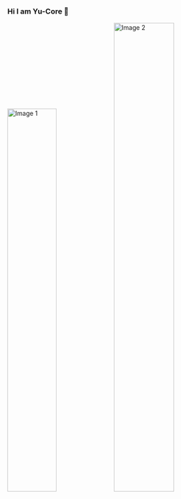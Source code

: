 ### Hi I am Yu-Core 👋

<div>
  <img style="width:47%;" src="https://github-readme-stats.vercel.app/api?username=Yu-Core&bg_color=30,e96443,904e95&title_color=fff&text_color=fff" alt="Image 1">
  <img style="width:52%;" src="https://github-readme-streak-stats.herokuapp.com/?user=Yu-Core&background=30,e96443,904e95&ring=fff&fire=fff&currStreakNum=fff&sideNums=fff&currStreakLabel=fff&sideLabels=fff&dates=fff)https://github-readme-streak-stats.herokuapp.com/?user=Yu-Core&background=30,e96443,904e95&ring=fff&fire=fff&currStreakNum=fff&sideNums=fff&currStreakLabel=fff&sideLabels=fff&dates=fff" alt="Image 2">
</div>

